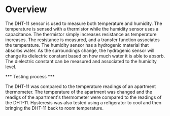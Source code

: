 # Overview

The DHT-11 sensor is used to measure both temperature and humidity. The temperature is sensed with a thermistor while the humidity sensor uses a capacitance. The thermistor simply increases resistance as temperature increases. The resistance is measured, and a transfer function associates the temperature. The humidity sensor has a hydrogenic material that absorbs water. As the surroundings change, the hydrogenic sensor will change its dielectric constant based on how much water it is able to absorb. The dielectric constant can be measured and associated to the humidity level.  

*** Testing process ***

The DHT-11 was compared to the temperature readings of an apartment thermometer. The temperature of the apartment was changed and the readigs of the apartment's thermometer were compared to the readings of the DHT-11. Hysteresis was also tested using a refigerator to cool and then bringing the DHT-11 back to room temperature. 